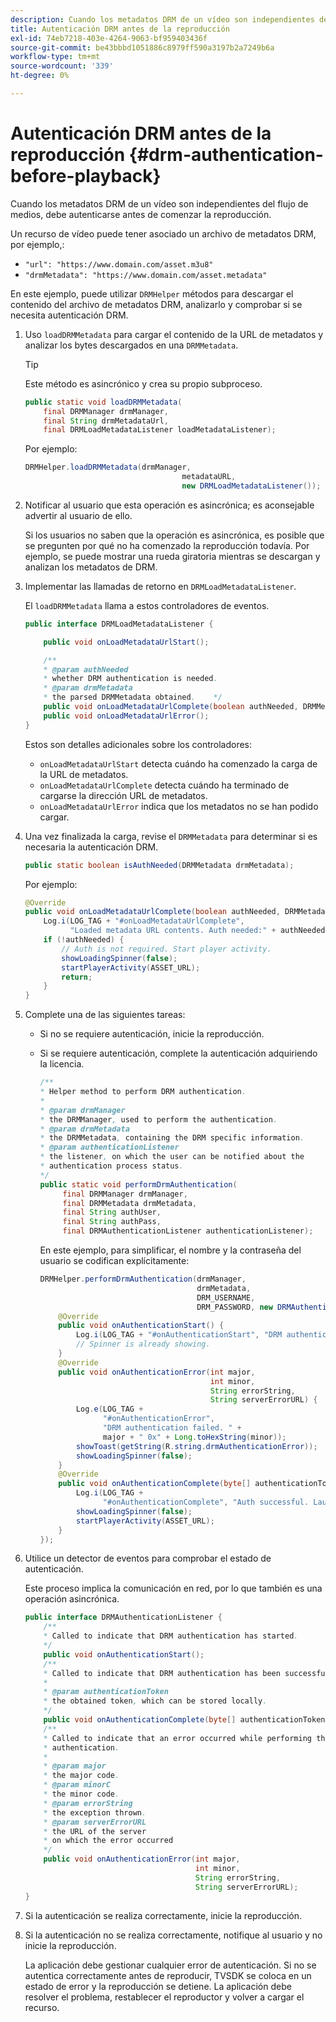 ```yaml
---
description: Cuando los metadatos DRM de un vídeo son independientes del flujo de medios, debe autenticarse antes de comenzar la reproducción.
title: Autenticación DRM antes de la reproducción
exl-id: 74eb7218-403e-4264-9063-bf959403436f
source-git-commit: be43bbbd1051886c8979ff590a3197b2a7249b6a
workflow-type: tm+mt
source-wordcount: '339'
ht-degree: 0%

---
```


# Autenticación DRM antes de la reproducción {#drm-authentication-before-playback}

Cuando los metadatos DRM de un vídeo son independientes del flujo de medios, debe autenticarse antes de comenzar la reproducción.

Un recurso de vídeo puede tener asociado un archivo de metadatos DRM, por ejemplo,:

* `"url": "https://www.domain.com/asset.m3u8"`
* `"drmMetadata": "https://www.domain.com/asset.metadata"`

En este ejemplo, puede utilizar `DRMHelper` métodos para descargar el contenido del archivo de metadatos DRM, analizarlo y comprobar si se necesita autenticación DRM.

1. Uso `loadDRMMetadata` para cargar el contenido de la URL de metadatos y analizar los bytes descargados en una `DRMMetadata`.

   >[!TIP]
   >
   >Este método es asincrónico y crea su propio subproceso.

   ```java
   public static void loadDRMMetadata( 
       final DRMManager drmManager, 
       final String drmMetadataUrl,  
       final DRMLoadMetadataListener loadMetadataListener); 
   ```

   Por ejemplo:

   ```java
   DRMHelper.loadDRMMetadata(drmManager,  
                                      metadataURL,  
                                      new DRMLoadMetadataListener());
   ```

1. Notificar al usuario que esta operación es asincrónica; es aconsejable advertir al usuario de ello.

   Si los usuarios no saben que la operación es asincrónica, es posible que se pregunten por qué no ha comenzado la reproducción todavía. Por ejemplo, se puede mostrar una rueda giratoria mientras se descargan y analizan los metadatos de DRM.

1. Implementar las llamadas de retorno en `DRMLoadMetadataListener`.

   El `loadDRMMetadata` llama a estos controladores de eventos.

   ```java
   public interface DRMLoadMetadataListener { 
   
       public void onLoadMetadataUrlStart(); 
   
       /** 
       * @param authNeeded 
       * whether DRM authentication is needed. 
       * @param drmMetadata 
       * the parsed DRMMetadata obtained.    */ 
       public void onLoadMetadataUrlComplete(boolean authNeeded, DRMMetadata drmMetadata); 
       public void onLoadMetadataUrlError(); 
   } 
   ```

   Estos son detalles adicionales sobre los controladores:

   * `onLoadMetadataUrlStart` detecta cuándo ha comenzado la carga de la URL de metadatos.
   * `onLoadMetadataUrlComplete` detecta cuándo ha terminado de cargarse la dirección URL de metadatos.
   * `onLoadMetadataUrlError` indica que los metadatos no se han podido cargar.

1. Una vez finalizada la carga, revise el `DRMMetadata` para determinar si es necesaria la autenticación DRM.

   ```java
   public static boolean isAuthNeeded(DRMMetadata drmMetadata);
   ```

   Por ejemplo:

   ```java
   @Override 
   public void onLoadMetadataUrlComplete(boolean authNeeded, DRMMetadata drmMetadata) {  
       Log.i(LOG_TAG + "#onLoadMetadataUrlComplete",  
             "Loaded metadata URL contents. Auth needed:" + authNeeded + "."); 
       if (!authNeeded) { 
           // Auth is not required. Start player activity.     
           showLoadingSpinner(false);     
           startPlayerActivity(ASSET_URL); 
           return; 
       } 
   } 
   ```

1. Complete una de las siguientes tareas:

   * Si no se requiere autenticación, inicie la reproducción.
   * Si se requiere autenticación, complete la autenticación adquiriendo la licencia.

      ```java
      /** 
      * Helper method to perform DRM authentication. 
      * 
      * @param drmManager 
      * the DRMManager, used to perform the authentication. 
      * @param drmMetadata 
      * the DRMMetadata, containing the DRM specific information. 
      * @param authenticationListener 
      * the listener, on which the user can be notified about the 
      * authentication process status. 
      */ 
      public static void performDrmAuthentication( 
           final DRMManager drmManager,  
           final DRMMetadata drmMetadata, 
           final String authUser,  
           final String authPass,  
           final DRMAuthenticationListener authenticationListener);
      ```

      En este ejemplo, para simplificar, el nombre y la contraseña del usuario se codifican explícitamente:

      ```java
      DRMHelper.performDrmAuthentication(drmManager,  
                                         drmMetadata,  
                                         DRM_USERNAME,  
                                         DRM_PASSWORD, new DRMAuthenticationListener() { 
          @Override 
          public void onAuthenticationStart() { 
              Log.i(LOG_TAG + "#onAuthenticationStart", "DRM authentication started."); 
              // Spinner is already showing. 
          } 
          @Override 
          public void onAuthenticationError(int major,  
                                            int minor,  
                                            String errorString,  
                                            String serverErrorURL) { 
              Log.e(LOG_TAG +  
                    "#onAuthenticationError",  
                    "DRM authentication failed. " +  
                    major + " 0x" + Long.toHexString(minor)); 
              showToast(getString(R.string.drmAuthenticationError));   
              showLoadingSpinner(false); 
          } 
          @Override 
          public void onAuthenticationComplete(byte[] authenticationToken) { 
              Log.i(LOG_TAG +  
                    "#onAuthenticationComplete", "Auth successful. Launching content."); 
              showLoadingSpinner(false); 
              startPlayerActivity(ASSET_URL); 
          } 
      }); 
      ```

1. Utilice un detector de eventos para comprobar el estado de autenticación.

   Este proceso implica la comunicación en red, por lo que también es una operación asincrónica.

   ```java
   public interface DRMAuthenticationListener { 
       /** 
       * Called to indicate that DRM authentication has started. 
       */ 
       public void onAuthenticationStart(); 
       /** 
       * Called to indicate that DRM authentication has been successful. 
       * 
       * @param authenticationToken 
       * the obtained token, which can be stored locally. 
       */ 
       public void onAuthenticationComplete(byte[] authenticationToken); 
       /** 
       * Called to indicate that an error occurred while performing the DRM 
       * authentication. 
       * 
       * @param major 
       * the major code. 
       * @param minorC 
       * the minor code. 
       * @param errorString 
       * the exception thrown. 
       * @param serverErrorURL 
       * the URL of the server  
       * on which the error occurred 
       */ 
       public void onAuthenticationError(int major,  
                                         int minor,  
                                         String errorString,  
                                         String serverErrorURL); 
   } 
   ```

1. Si la autenticación se realiza correctamente, inicie la reproducción.
1. Si la autenticación no se realiza correctamente, notifique al usuario y no inicie la reproducción.

   La aplicación debe gestionar cualquier error de autenticación. Si no se autentica correctamente antes de reproducir, TVSDK se coloca en un estado de error y la reproducción se detiene. La aplicación debe resolver el problema, restablecer el reproductor y volver a cargar el recurso.
